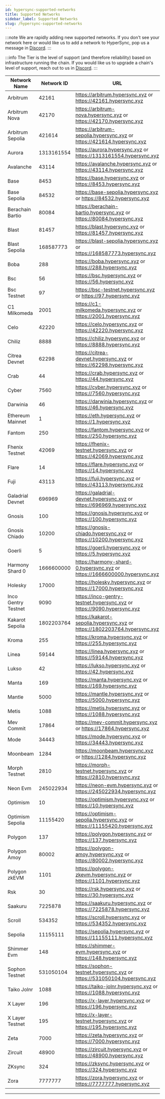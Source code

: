 ```yaml
---
id: hypersync-supported-networks
title: Supported Networks
sidebar_label: Supported Networks
slug: /hypersync-supported-networks
---
```


:::note
We are rapidly adding new supported networks. If you don't see your network here or would like us to add a network to HyperSync, pop us a message in [Discord](https://discord.gg/Q9qt8gZ2fX).
:::

:::info
The Tier is the level of support (and therefore reliability) based on infrastructure running the chain. If you would like us to upgrade a chain's level of support, reach out to us in [Discord](https://discord.gg/Q9qt8gZ2fX).
:::


| Network Name         | Network ID | URL                                                                                 | Tier   | Supports Traces |
| -------------------- | ---------- | ----------------------------------------------------------------------------------- | ------ | --------------- |
| Arbitrum             | 42161      | https://arbitrum.hypersync.xyz or https://42161.hypersync.xyz                       | gold   |                 |
| Arbitrum Nova        | 42170      | https://arbitrum-nova.hypersync.xyz or https://42170.hypersync.xyz                  | gold   |                 |
| Arbitrum Sepolia     | 421614     | https://arbitrum-sepolia.hypersync.xyz or https://421614.hypersync.xyz              | gold   |                 |
| Aurora               | 1313161554 | https://aurora.hypersync.xyz or https://1313161554.hypersync.xyz                    | bronze |                 |
| Avalanche            | 43114      | https://avalanche.hypersync.xyz or https://43114.hypersync.xyz                      | gold   |                 |
| Base                 | 8453       | https://base.hypersync.xyz or https://8453.hypersync.xyz                            | gold   |                 |
| Base Sepolia         | 84532      | https://base-sepolia.hypersync.xyz or https://84532.hypersync.xyz                   | gold   |                 |
| Berachain Bartio     | 80084      | https://berachain-bartio.hypersync.xyz or https://80084.hypersync.xyz               | bronze |                 |
| Blast                | 81457      | https://blast.hypersync.xyz or https://81457.hypersync.xyz                          | gold   |                 |
| Blast Sepolia        | 168587773  | https://blast-sepolia.hypersync.xyz or https://168587773.hypersync.xyz              | gold   |                 |
| Boba                 | 288        | https://boba.hypersync.xyz or https://288.hypersync.xyz                             | bronze |                 |
| Bsc                  | 56         | https://bsc.hypersync.xyz or https://56.hypersync.xyz                               | gold   |                 |
| Bsc Testnet          | 97         | https://bsc-testnet.hypersync.xyz or https://97.hypersync.xyz                       | gold   |                 |
| C1 Milkomeda         | 2001       | https://c1-milkomeda.hypersync.xyz or https://2001.hypersync.xyz                    | bronze |                 |
| Celo                 | 42220      | https://celo.hypersync.xyz or https://42220.hypersync.xyz                           | bronze |                 |
| Chiliz               | 8888       | https://chiliz.hypersync.xyz or https://8888.hypersync.xyz                          | bronze |                 |
| Citrea Devnet        | 62298      | https://citrea-devnet.hypersync.xyz or https://62298.hypersync.xyz                  | bronze |                 |
| Crab                 | 44         | https://crab.hypersync.xyz or https://44.hypersync.xyz                              | bronze |                 |
| Cyber                | 7560       | https://cyber.hypersync.xyz or https://7560.hypersync.xyz                           | bronze |                 |
| Darwinia             | 46         | https://darwinia.hypersync.xyz or https://46.hypersync.xyz                          | bronze |                 |
| Ethereum Mainnet     | 1          | https://eth.hypersync.xyz or https://1.hypersync.xyz                                | gold   | ✔️              |
| Fantom               | 250        | https://fantom.hypersync.xyz or https://250.hypersync.xyz                           | bronze |                 |
| Fhenix Testnet       | 42069      | https://fhenix-testnet.hypersync.xyz or https://42069.hypersync.xyz                 | bronze |                 |
| Flare                | 14         | https://flare.hypersync.xyz or https://14.hypersync.xyz                             | bronze |                 |
| Fuji                 | 43113      | https://fuji.hypersync.xyz or https://43113.hypersync.xyz                           | gold   |                 |
| Galadrial Devnet     | 696969     | https://galadrial-devnet.hypersync.xyz or https://696969.hypersync.xyz              | bronze |                 |
| Gnosis               | 100        | https://gnosis.hypersync.xyz or https://100.hypersync.xyz                           | bronze | ✔️              |
| Gnosis Chiado        | 10200      | https://gnosis-chiado.hypersync.xyz or https://10200.hypersync.xyz                  | bronze |                 |
| Goerli               | 5          | https://goerli.hypersync.xyz or https://5.hypersync.xyz                             | bronze |                 |
| Harmony Shard 0      | 1666600000 | https://harmony-shard-0.hypersync.xyz or https://1666600000.hypersync.xyz           | bronze |                 |
| Holesky              | 17000      | https://holesky.hypersync.xyz or https://17000.hypersync.xyz                        | gold   |                 |
| Inco Gentry Testnet  | 9090       | https://inco-gentry-testnet.hypersync.xyz or https://9090.hypersync.xyz             | bronze |                 |
| Kakarot Sepolia      | 1802203764 | https://kakarot-sepolia.hypersync.xyz or https://1802203764.hypersync.xyz           | bronze |                 |
| Kroma                | 255        | https://kroma.hypersync.xyz or https://255.hypersync.xyz                            | bronze |                 |
| Linea                | 59144      | https://linea.hypersync.xyz or https://59144.hypersync.xyz                          | gold   |                 |
| Lukso                | 42         | https://lukso.hypersync.xyz or https://42.hypersync.xyz                             | bronze |                 |
| Manta                | 169        | https://manta.hypersync.xyz or https://169.hypersync.xyz                            | bronze |                 |
| Mantle               | 5000       | https://mantle.hypersync.xyz or https://5000.hypersync.xyz                          | gold   |                 |
| Metis                | 1088       | https://metis.hypersync.xyz or https://1088.hypersync.xyz                           | bronze |                 |
| Mev Commit           | 17864      | https://mev-commit.hypersync.xyz or https://17864.hypersync.xyz                     | bronze |                 |
| Mode                 | 34443      | https://mode.hypersync.xyz or https://34443.hypersync.xyz                           | bronze |                 |
| Moonbeam             | 1284       | https://moonbeam.hypersync.xyz or https://1284.hypersync.xyz                        | gold   |                 |
| Morph Testnet        | 2810       | https://morph-testnet.hypersync.xyz or https://2810.hypersync.xyz                   | bronze |                 |
| Neon Evm             | 245022934  | https://neon-evm.hypersync.xyz or https://245022934.hypersync.xyz                   | bronze |                 |
| Optimism             | 10         | https://optimism.hypersync.xyz or https://10.hypersync.xyz                          | gold   |                 |
| Optimism Sepolia     | 11155420   | https://optimism-sepolia.hypersync.xyz or https://11155420.hypersync.xyz            | gold   |                 |
| Polygon              | 137        | https://polygon.hypersync.xyz or https://137.hypersync.xyz                          | gold   |                 |
| Polygon Amoy         | 80002      | https://polygon-amoy.hypersync.xyz or https://80002.hypersync.xyz                   | bronze |                 |
| Polygon zkEVM        | 1101       | https://polygon-zkevm.hypersync.xyz or https://1101.hypersync.xyz                   | gold   |                 |
| Rsk                  | 30         | https://rsk.hypersync.xyz or https://30.hypersync.xyz                               | bronze |                 |
| Saakuru              | 7225878    | https://saakuru.hypersync.xyz or https://7225878.hypersync.xyz                      | bronze |                 |
| Scroll               | 534352     | https://scroll.hypersync.xyz or https://534352.hypersync.xyz                        | gold   |                 |
| Sepolia              | 11155111   | https://sepolia.hypersync.xyz or https://11155111.hypersync.xyz                     | gold   |                 |
| Shimmer Evm          | 148        | https://shimmer-evm.hypersync.xyz or https://148.hypersync.xyz                      | bronze |                 |
| Sophon Testnet       | 531050104  | https://sophon-testnet.hypersync.xyz or https://531050104.hypersync.xyz             | bronze |                 |
| Taiko Jolnr          | 1088       | https://taiko-jolnr.hypersync.xyz or https://1088.hypersync.xyz                     | bronze |                 |
| X Layer              | 196        | https://x-layer.hypersync.xyz or https://196.hypersync.xyz                          | bronze |                 |
| X Layer Testnet      | 195        | https://x-layer-testnet.hypersync.xyz or https://195.hypersync.xyz                  | bronze |                 |
| Zeta                 | 7000       | https://zeta.hypersync.xyz or https://7000.hypersync.xyz                            | bronze |                 |
| Zircuit              | 48900      | https://zircuit.hypersync.xyz or https://48900.hypersync.xyz                        | bronze |                 |
| ZKsync               | 324        | https://zksync.hypersync.xyz or https://324.hypersync.xyz                           | gold   |                 |
| Zora                 | 7777777    | https://zora.hypersync.xyz or https://7777777.hypersync.xyz                         | bronze |                 |



---